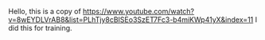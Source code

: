 Hello, this is a copy of https://www.youtube.com/watch?v=8wEYDLVrAB8&list=PLhTjy8cBISEo3SzET7Fc3-b4miKWp41yX&index=11
I did this for training.
